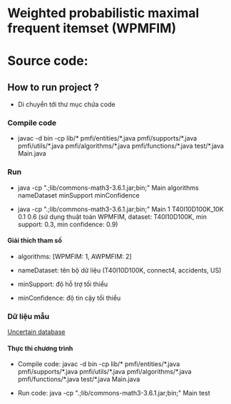 
# Weighted probabilistic maximal frequent itemset (WPMFIM)

# Source code:

## How to run project ?

- Di chuyển tới thư mục chứa code

### Compile code
- javac -d bin -cp lib/* pmfi/entities/\*.java pmfi/supports/\*.java pmfi/utils/\*.java pmfi/algorithms/\*.java pmfi/functions/\*.java test/\*.java Main.java

### Run
- java -cp ".;lib/commons-math3-3.6.1.jar;bin;" Main algorithms nameDataset minSupport minConfidence

- java -cp ".;lib/commons-math3-3.6.1.jar;bin;" Main 1 T40I10D100K_10K 0.1 0.6 (sử dụng thuật toán WPMFIM, dataset: T40I10D100K, min support: 0.3, min confidence: 0.9)

#### Giải thích tham số

- algorithms: [WPMFIM: 1, AWPMFIM: 2]

- nameDataset: tên bộ dữ liệu (T40I10D100K, connect4, accidents, US)

- minSupport: độ hỗ trợ tối thiểu

- minConfidence: độ tin cậy tối thiểu

### Dữ liệu mẫu

[Uncertain database](https://github.com/AceGnuh/Mining-weighted-probabilistic-maximal-frequent-itemsets/blob/main/S%C6%A1%20%C4%91%E1%BB%93/Sample%20Data.png)

#### Thực thi chương trình

- Compile code: javac -d bin -cp lib/* pmfi/entities/\*.java pmfi/supports/\*.java pmfi/utils/\*.java pmfi/algorithms/\*.java pmfi/functions/\*.java test/\*.java Main.java


- Run code: java -cp ".;lib/commons-math3-3.6.1.jar;bin;" Main test
